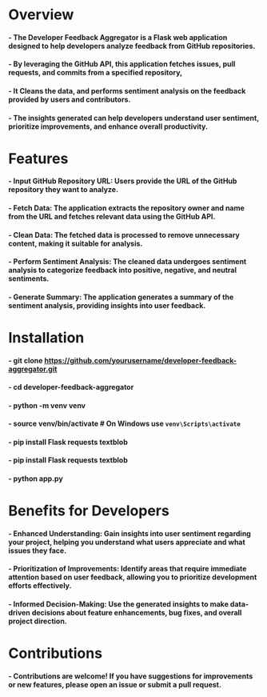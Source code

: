 # Overview
#### - The Developer Feedback Aggregator is a Flask web application designed to help developers analyze feedback from GitHub repositories. 
#### - By leveraging the GitHub API, this application fetches issues, pull requests, and commits from a specified repository, 
#### - It Cleans the data, and performs sentiment analysis on the feedback provided by users and contributors. 
#### - The insights generated can help developers understand user sentiment, prioritize improvements, and enhance overall productivity.

# Features
#### - Input GitHub Repository URL: Users provide the URL of the GitHub repository they want to analyze.
#### - Fetch Data: The application extracts the repository owner and name from the URL and fetches relevant data using the GitHub API.
#### - Clean Data: The fetched data is processed to remove unnecessary content, making it suitable for analysis.
#### - Perform Sentiment Analysis: The cleaned data undergoes sentiment analysis to categorize feedback into positive, negative, and neutral sentiments.
#### - Generate Summary: The application generates a summary of the sentiment analysis, providing insights into user feedback.

# Installation 
#### - git clone https://github.com/yourusername/developer-feedback-aggregator.git
#### - cd developer-feedback-aggregator
#### - python -m venv venv
#### - source venv/bin/activate  # On Windows use `venv\Scripts\activate`
#### - pip install Flask requests textblob
#### - pip install Flask requests textblob
#### - python app.py

# Benefits for Developers
#### - Enhanced Understanding: Gain insights into user sentiment regarding your project, helping you understand what users appreciate and what issues they face.
#### - Prioritization of Improvements: Identify areas that require immediate attention based on user feedback, allowing you to prioritize development efforts effectively.
#### - Informed Decision-Making: Use the generated insights to make data-driven decisions about feature enhancements, bug fixes, and overall project direction.

# Contributions
#### - Contributions are welcome! If you have suggestions for improvements or new features, please open an issue or submit a pull request.


